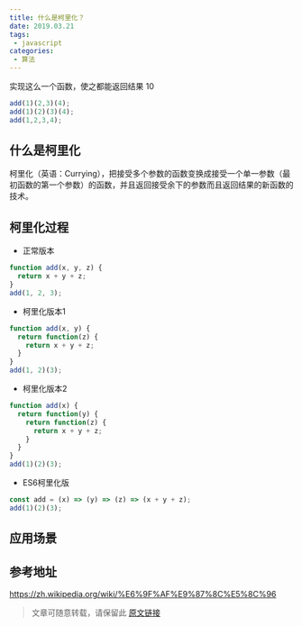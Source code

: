 ```yaml
---
title: 什么是柯里化？
date: 2019.03.21
tags:
 - javascript
categories:
 - 算法
---
```


实现这么一个函数，使之都能返回结果 10
```js
add(1)(2,3)(4);
add(1)(2)(3)(4);
add(1,2,3,4);
```
<!--more-->

## 什么是柯里化
柯里化（英语：Currying），把接受多个参数的函数变换成接受一个单一参数（最初函数的第一个参数）的函数，并且返回接受余下的参数而且返回结果的新函数的技术。

## 柯里化过程

+ 正常版本
```js
function add(x, y, z) {
  return x + y + z;
}
add(1, 2, 3);
```

+ 柯里化版本1
```js
function add(x, y) {
  return function(z) {
    return x + y + z;
  }
}
add(1, 2)(3);
```


+ 柯里化版本2
```js
function add(x) {
  return function(y) {
    return function(z) {
      return x + y + z;
    }
  }
}
add(1)(2)(3);
```

+ ES6柯里化版
```js
const add = (x) => (y) => (z) => (x + y + z);
add(1)(2)(3);
```


## 应用场景

### 

## 参考地址
https://zh.wikipedia.org/wiki/%E6%9F%AF%E9%87%8C%E5%8C%96

> 文章可随意转载，请保留此 [原文链接](https://www.unclay.com/2018/12/11/code-review/)
